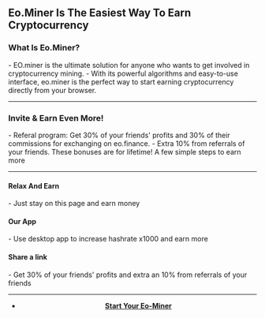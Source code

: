 <h2>Eo.Miner Is The Easiest Way To Earn Cryptocurrency</h2>
<h3>What Is Eo.Miner?</h3>
- EO.miner is the ultimate solution for anyone who wants to get involved in cryptocurrency mining. 
- With its powerful algorithms and easy-to-use interface, eo.miner is the perfect way to start earning cryptocurrency directly from your browser.
<hr><h3> Invite & Earn Even More!</h3>
- Referal program: Get 30% of your friends' profits and 30% of their commissions for exchanging on eo.finance. 
- Extra 10% from referrals of your friends. These bonuses are for lifetime!
A few simple steps to earn more

<hr>
<h4>Relax And Earn</h4> 
- Just stay on this page and earn money
<h4>Our App</h4>
- Use desktop app to increase hashrate x1000 and earn more
<h4>Share a link</h4>
- Get 30% of your friends' profits and extra an 10% from referrals of your friends
<hr>

 - <center><b><a href="https://miner.eo.finance/?r_id=472979866" target="_self">Start Your Eo-Miner</a></b></center>
